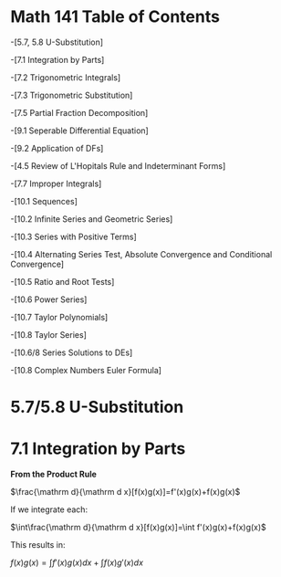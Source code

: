 # Math 141 Table of Contents

-[5.7, 5.8 U-Substitution]

-[7.1 Integration by Parts]

-[7.2 Trigonometric Integrals]

-[7.3 Trigonometric Substitution]

-[7.5 Partial Fraction Decomposition]

-[9.1 Seperable Differential Equation]

-[9.2 Application of DFs]

-[4.5 Review of L'Hopitals Rule and Indeterminant Forms]

-[7.7 Improper Integrals]

-[10.1 Sequences]

-[10.2 Infinite Series and Geometric Series]

-[10.3 Series with Positive Terms]

-[10.4 Alternating Series Test, Absolute Convergence and Conditional Convergence]

-[10.5 Ratio and Root Tests]

-[10.6 Power Series]

-[10.7 Taylor Polynomials]

-[10.8 Taylor Series]

-[10.6/8 Series Solutions to DEs]

-[10.8 Complex Numbers Euler Formula]



# 5.7/5.8 U-Substitution

# 7.1 Integration by Parts

**From the Product Rule**

$\frac{\mathrm d}{\mathrm d x}[f(x)g(x)]=f'(x)g(x)+f(x)g(x)$

If we integrate each:

$\int\frac{\mathrm d}{\mathrm d x}[f(x)g(x)]=\int f'(x)g(x)+f(x)g(x)$

This results in:

$f(x)g(x)=\int f'(x)g(x)dx + \int f(x)g'(x)dx$


